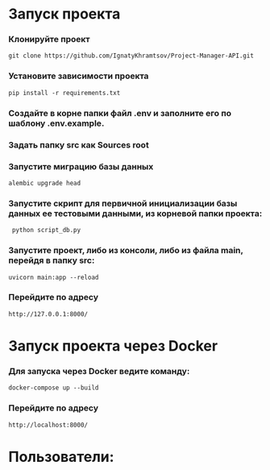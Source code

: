 # Запуск проекта

### Клонируйте проект
``` git clone https://github.com/IgnatyKhramtsov/Project-Manager-API.git ```

### Установите зависимости проекта
``` pip install -r requirements.txt ```

### Создайте в корне папки файл **.env** и заполните его по шаблону **.env.example**.

### Задать папку **src** как **Sources root**

### Запустите миграцию базы данных
``` alembic upgrade head ```

### Запустите скрипт для первичной инициализации базы данных ее тестовыми данными, из корневой папки проекта:
``` python script_db.py```

### Запустите проект, либо из консоли, либо из файла **main**, перейдя в папку **src**:
``` uvicorn main:app --reload ```

### Перейдите по адресу
``` http://127.0.0.1:8000/ ```


# Запуск проекта через Docker
### Для запуска через Docker ведите команду:
``` docker-compose up --build ```

### Перейдите по адресу
``` http://localhost:8000/ ```

# Пользователи:

